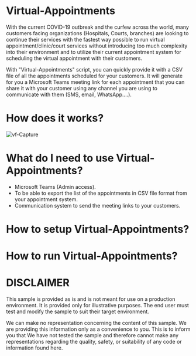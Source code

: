 # Virtual-Appointments 
With the current COVID-19 outbreak and the curfew across the world, many customers facing organizations (Hospitals, Courts, branches) are looking to continue their services with the fastest way possible to run virtual appointment/clinic/court services without introducing too much complexity into their environment and to utilize their current appointment system for scheduling the virtual appointment with their customers.

With "Virtual-Appointments" script, you can quickly provide it with a CSV file of all the appointments scheduled for your customers. It will generate for you a Microsoft Teams meeting link for each appointment that you can share it with your customer using any channel you are using to communicate with them (SMS, email, WhatsApp....).

# How does it works?
![vf-Capture](https://user-images.githubusercontent.com/957921/79162504-123a9280-7de6-11ea-87f1-3b71f29d68ef.PNG)


# What do I need to use Virtual-Appointments?
- Microsoft Teams (Admin access).
- To be able to export the list of the appointments in CSV file format from your appointment system.
- Communication system to send the meeting links to your customers.

# How to setup Virtual-Appointments?



# How to run Virtual-Appointments?


# DISCLAIMER
This sample is provided as is and is not meant for use on a production environment.
It is provided only for illustrative purposes. The end user must test and modify the
sample to suit their target environment. 

We can make no representation concerning the content of this sample. We are
providing this information only as a convenience to you. This is to inform you that
We have not tested the sample and therefore cannot make any representations 
regarding the quality, safety, or suitability of any code or information found here.   
